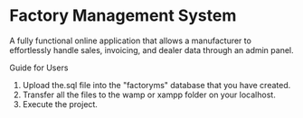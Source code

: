 # Factory Management System
A fully functional online application that allows a manufacturer to effortlessly handle sales, invoicing, and dealer data through an admin panel.

Guide for Users
1. Upload the.sql file into the "factoryms" database that you have created.
2. Transfer all the files to the wamp or xampp folder on your localhost.
3. Execute the project.


